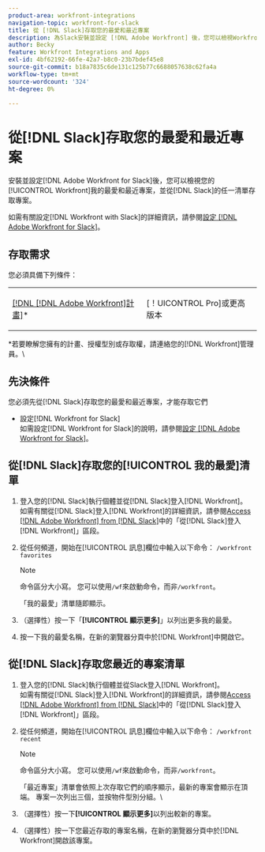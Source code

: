 ```yaml
---
product-area: workfront-integrations
navigation-topic: workfront-for-slack
title: 從 [!DNL Slack]存取您的最愛和最近專案
description: 為Slack安裝並設定 [!DNL Adobe Workfront] 後，您可以檢視Workfront的「我的最愛」和「最近專案」，並從Slack的任一清單存取專案。
author: Becky
feature: Workfront Integrations and Apps
exl-id: 4bf62192-66fe-42a7-b8c0-23b7bdef45e8
source-git-commit: b18a7835c6de131c125b77c6688057638c62fa4a
workflow-type: tm+mt
source-wordcount: '324'
ht-degree: 0%

---
```


# 從[!DNL Slack]存取您的最愛和最近專案

安裝並設定[!DNL Adobe Workfront for Slack]後，您可以檢視您的[!UICONTROL Workfront]我的最愛和最近專案，並從[!DNL Slack]的任一清單存取專案。

如需有關設定[!DNL Workfront with Slack]的詳細資訊，請參閱[設定 [!DNL Adobe Workfront for Slack]](../../workfront-integrations-and-apps/using-workfront-with-slack/configure-workfront-for-slack.md)。

## 存取需求

您必須具備下列條件：

<table style="table-layout:auto"> 
 <col> 
 <col> 
 <tbody> 
  <tr> 
   <td role="rowheader"><a href="https://business.adobe.com/products/workfront/pricing.html" target="_blank">[!DNL [!DNL Adobe Workfront]計畫]</a>*</td> 
   <td> <p>[！UICONTROL Pro]或更高版本</p> </td> 
  </tr> 
 </tbody> 
</table>

&#42;若要瞭解您擁有的計畫、授權型別或存取權，請連絡您的[!DNL Workfront]管理員。\

## 先決條件

您必須先從[!DNL Slack]存取您的最愛和最近專案，才能存取它們

* 設定[!DNL Workfront for Slack]\
   如需設定[!DNL Workfront for Slack]的說明，請參閱[設定 [!DNL Adobe Workfront for Slack]](../../workfront-integrations-and-apps/using-workfront-with-slack/configure-workfront-for-slack.md)。

## 從[!DNL Slack]存取您的[!UICONTROL 我的最愛]清單

1. 登入您的[!DNL Slack]執行個體並從[!DNL Slack]登入[!DNL Workfront]。\
   如需有關從[!DNL Slack]登入[!DNL Workfront]的詳細資訊，請參閱[Access [!DNL Adobe Workfront] from [!DNL Slack]](../../workfront-integrations-and-apps/using-workfront-with-slack/access-workfront-from-slack.md)中的「從[!DNL Slack]登入[!DNL Workfront]」區段。

1. 從任何頻道，開始在[!UICONTROL 訊息]欄位中輸入以下命令： `/workfront favorites`

   >[!NOTE]
   >
   >命令區分大小寫。 您可以使用`/wf`來啟動命令，而非`/workfront`。

   「我的最愛」清單隨即顯示。

1. （選擇性）按一下「**[!UICONTROL 顯示更多]**」以列出更多我的最愛。
1. 按一下我的最愛名稱，在新的瀏覽器分頁中於[!DNL Workfront]中開啟它。

## 從[!DNL Slack]存取您最近的專案清單

1. 登入您的[!DNL Slack]執行個體並從Slack登入[!DNL Workfront]。\
   如需有關從[!DNL Slack]登入[!DNL Workfront]的詳細資訊，請參閱[Access [!DNL Adobe Workfront] from [!DNL Slack]](../../workfront-integrations-and-apps/using-workfront-with-slack/access-workfront-from-slack.md)中的「從[!DNL Slack]登入[!DNL Workfront]」區段。

1. 從任何頻道，開始在[!UICONTROL 訊息]欄位中輸入以下命令： `/workfront recent`

   >[!NOTE]
   >
   >命令區分大小寫。 您可以使用`/wf`來啟動命令，而非`/workfront`。

   「最近專案」清單會依照上次存取它們的順序顯示，最新的專案會顯示在頂端。 專案一次列出三個，並按物件型別分組。\

1. （選擇性）按一下&#x200B;**[!UICONTROL 顯示更多]**&#x200B;以列出較新的專案。
1. （選擇性）按一下您最近存取的專案名稱，在新的瀏覽器分頁中於[!DNL Workfront]開啟該專案。

